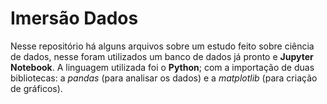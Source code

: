 # Imersão Dados
Nesse repositório há alguns arquivos sobre um estudo feito sobre ciência de dados, nesse foram utilizados um banco de dados já pronto e **Jupyter Notebook**.
A linguagem utilizada foi o **Python**; com a importação de duas bibliotecas: a *pandas* (para analisar os dados) e a *matplotlib* (para criação de gráficos). 
